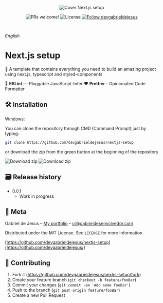<p align="center">
  <img src="https://i.ibb.co/P1xT83Q/cover.png" alt="Cover Next.js setup" border="0">
</p>

<p align="center">
  <img alt="PRs welcome!" src="https://img.shields.io/static/v1?label=PRs&message=welcome&style=for-the-badge&color=4A90E2&labelColor=3C424B" />

  <img alt="License" src="https://img.shields.io/github/license/devgabrieldejesus/nextjs-setup?style=for-the-badge&color=4A90E2&labelColor=3C424B" />

  <a href="https://github.com/devgabrieldejesus">
    <img alt="Follow devgabrieldejesus" src="https://img.shields.io/static/v1?label=Follow&message=devgabrieldejesus&style=for-the-badge&color=4A90E2&labelColor=3C424B" />
  </a>
</p>

<br>

_English_

# Next.js setup

📜 A template that contains everything you need to build an amazing project using next.js, typescript and styled-components

📏 **ESLint** — Pluggable JavaScript linter
❤ **Prettier** - Opinionated Code Formatter

## 🛠 Installation

Windows:

You can clone the repository through CMD (Command Prompt) just by typing:

```sh
git clone https://github.com/devgabrieldejesus/nextjs-setup
```

or download the zip from the green button at the beginning of the repository

<img src="https://i.ibb.co/3mLnKMH/clone.png" alt="Download zip" border="0">

<img src="https://i.ibb.co/NYTzBd9/clone-zip.png" alt="Download zip" border="0">

## 🗃 Release history

- 0.0.1
  - Work in progress

## 📝 Meta

Gabriel de Jesus – [My portfolio](https://www.gabrieldesenvolvedor.com/) – oi@gabrieldesenvolvedor.com

Distributed under the MIT License. See `LICENSE` for more information.

[https://github.com/devgabrieldejesus/nextjs-setup](https://github.com/devgabrieldejesus/)

## 🚀 Contributing

1. Fork it (<https://github.com/devgabrieldejesus/nextjs-setup/fork>)
2. Create your feature branch (`git checkout -b feature/fooBar`)
3. Commit your changes (`git commit -am 'Add some fooBar'`)
4. Push to the branch (`git push origin feature/fooBar`)
5. Create a new Pull Request
